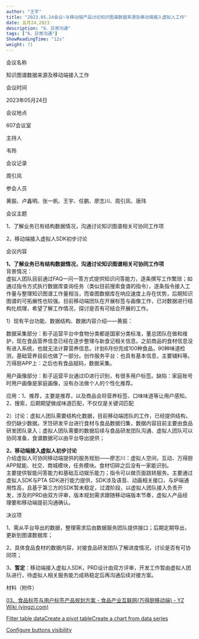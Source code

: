 ```yaml
---
author: "王宇"
title: "2023.05.24会议~与移动端产品讨论知识图谱数据来源及移动端接入虚拟人工作"
date: 五月24,2023
description: "6、日常沟通"
tags: ["6、日常沟通"]
ShowReadingTime: "12s"
weight: 71
---
```

会议名称

知识图谱数据来源及移动端接入工作

会议时间

2023年05月24日

会议地点

607会议室

主持人

韦玲

会议记录

周引凤

参会人员

黄振、卢鑫明、张一帆、王宇、任鹏、廖志川、周引凤、唐玮

会议主题

1、了解业务已有结构数据情况，沟通讨论知识图谱相关可协同工作项

2、移动端接入虚拟人SDK初步讨论

会议内容

**1、了解业务已有结构数据情况，沟通讨论知识图谱相关可协同工作项**  
背景情况：  
虚拟人团队目前通过FAQ一问一答方式提供知识问答能力，逐条撰写工作繁琐；如通过指令方式执行数据库查询任务（类似目前搜索食谱的指令），逐条指令接入工作量与整理知识图谱工作量相当，而查图数据库在响应速度上存在优势，后期知识图谱的可拓展性也较强。目前移动端团队在开展标签与画像工作，已对数据进行结构化梳理，希望了解工作情况，探讨是否有可结合开展的工作。

1）现有平台功能、数据结构、数据内容介绍——黄振：

数据采集部分：影子运营平台中食物分类都是国家分类标准，董总团队在做和维护，现在食品营养信息已经在逐步整理与新食记相关信息。之前商品的食材信息没有进入系统，也就无法计算营养信息。计划6月份完成100种食品，90种味道检测，基础营养目前也做了一部分。创作服务平台：也具有基本信息，主要辅料等。万得厨APP上：之后也有食品赋码，数据采集。

用户画像部分：影子运营平台通过ID进行识别，有很多用户标签。缺陷：家庭账号时用户画像是家庭画像，没有办法做个人的个性化推荐。

应用：1、推荐，主要是推荐，以及商品会将营养标签、口味味道等让用户感知。2、搜索，后期期望做成味道匹配，不仅仅是关键词匹配

2）讨论：虚拟人团队需要结构化数据，目前移动端团队的工作，已经提供结构，但仍缺少数据。烹饪研发平台进行食材与食品数据归集，数据内容目前主要由食品研发团队录入；虚拟人团队需要的数据后续与食品研发团队沟通、虚拟人团队可以协同准备，食谱数据可以由平台导出提供；

**2、移动端接入虚拟人初步讨论**  
介绍虚拟人可协同移动端提供的服务规划——廖志川：虚拟人空间，互动、万得厨APP赋能、社交、商城模块，任务模块。食材切碎之后没有一家能识别。  
主要提供智能问答能力和基础互动娱乐能力；指令可以做页面跳转服务。主要通过虚拟人SDK与PTA SDK进行能力提供，SDK涉及语音、动画相关接口，与炉端通用性高，且基于第三方的SDK暂未稳定，过渡阶段，以虚拟人团队接入负责开发，涉及的PRD由双方评审，版本规划需求跟随移动端版本节奏，虚拟人产品经理要和移动端提前沟通确认。

决议项

1、需从平台导出的数据，整理需求后由数据服务团队提供接口；后期定期导出，更新到图谱数据库；

2、具体食品食材的数据内容，对接食品研发团队了解进度情况，讨论是否有可协同项；

3、**暂定**：移动端接入虚拟人SDK，PRD设计由双方评审，开发工作暂由虚拟人团队进行，待虚拟人相关服务能力成熟稳定后再沟通后续对接方案。

材料（附件）

[03、食品标签与用户标签产品规划方案 - 食品产业互联网(万得厨移动端) - YZ Wiki (yingzi.com)](https://wiki.yingzi.com/pages/viewpage.action?pageId=95560144)

  

[Filter table data]()[Create a pivot table](#)[Create a chart from data series](#)

[Configure buttons visibility](/users/tfac-settings.action)